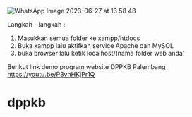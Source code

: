 ![WhatsApp Image 2023-06-27 at 13 58 48](https://github.com/rizkagusnaini98650/responsive-website/assets/73184624/f87583b3-1fbd-4316-8d62-852a4ca265e6)

Langkah - langkah :

1. Masukkan semua folder ke xampp/htdocs
2. Buka xampp lalu aktifkan service Apache dan MySQL
3. buka browser lalu ketik localhost/(nama folder web anda)

Berikut link demo program website DPPKB Palembang https://youtu.be/P3vhHKjPr1Q
# dppkb
